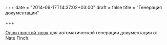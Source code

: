 +++
date = "2014-06-17T14:37:02+03:00"
draft = false
title = "Генерация документации"

+++

<p><a href="http://blog.natefinch.com/2014/06/autogenerate-docs-with-this-one-dumb.html">Одни простой трюк</a> для автоматической генерации документации от Nate Finch.</p>

